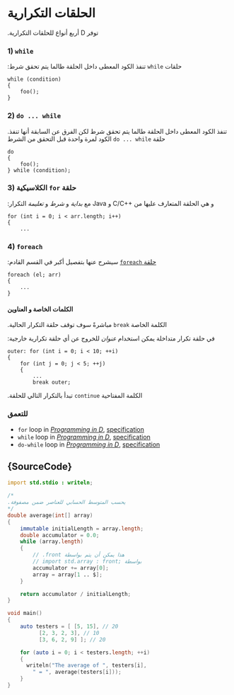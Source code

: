 # الحلقات التكرارية

.أربع أنواع للحلقات التكرارية D توفر

### 1) `while`

:تنفذ الكود المعطى داخل الحلقة طالما يتم تحقق شرط `while` حلقات

    while (condition)
    {
        foo();
    }

### 2) `do ... while`

.تنفذ الكود المعطى داخل الحلقة طالما يتم تحقق شرط لكن الفرق عن السابقة أنها تنفذ الكود لمرة واحدة قبل التحقق من الشرط `do ... while` حلقة

    do
    {
        foo();
    } while (condition);

### 3) الكلاسيكية `for` حلقة

:مع _بداية_ و _شرط_ و _تعليمة_ التكرار Java و C/C++ و هي الحلقة المتعارف عليها من

    for (int i = 0; i < arr.length; i++)
    {
        ...

### 4) `foreach`

:سيشرح عنها بتفصيل أكبر في القسم القادم [`foreach` حلقة](basics/foreach) 

    foreach (el; arr)
    {
        ...
    }

#### الكلمات الخاصة و العناوين

.مباشرةً سوف توقف حلقة التكرار الحالية `break` الكلمة الخاصة

:في حلقة تكرار متداخلة يمكن استخدام _عنوان_ للخروج عن أي حلقة تكرارية خارجية

    outer: for (int i = 0; i < 10; ++i)
    {
        for (int j = 0; j < 5; ++j)
        {
            ...
            break outer;

.تبدأ بالتكرار التالي للحلقة `continue` الكلمة المفتاحية

### للتعمق

- `for` loop in [_Programming in D_](http://ddili.org/ders/d.en/for.html), [specification](https://dlang.org/spec/statement.html#ForStatement)
- `while` loop in [_Programming in D_](http://ddili.org/ders/d.en/while.html), [specification](https://dlang.org/spec/statement.html#WhileStatement)
- `do-while` loop in [_Programming in D_](http://ddili.org/ders/d.en/do_while.html), [specification](https://dlang.org/spec/statement.html#do-statement)

## {SourceCode}

```d
import std.stdio : writeln;

/*
.يحسب المتوسط الحسابي للعناصر ضمن مصفوفة
*/
double average(int[] array)
{
    immutable initialLength = array.length;
    double accumulator = 0.0;
    while (array.length)
    {
        // .front هذا يمكن أن يتم بواسطة
        // import std.array : front; بواسطة
        accumulator += array[0];
        array = array[1 .. $];
    }

    return accumulator / initialLength;
}

void main()
{
    auto testers = [ [5, 15], // 20
          [2, 3, 2, 3], // 10
          [3, 6, 2, 9] ]; // 20

    for (auto i = 0; i < testers.length; ++i)
    {
      writeln("The average of ", testers[i],
        " = ", average(testers[i]));
    }
}
```
